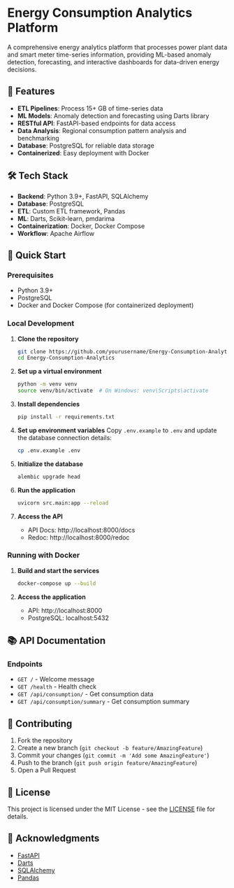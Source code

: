 # Energy Consumption Analytics Platform

A comprehensive energy analytics platform that processes power plant data and smart meter time-series information, providing ML-based anomaly detection, forecasting, and interactive dashboards for data-driven energy decisions.

## 🚀 Features

- **ETL Pipelines**: Process 15+ GB of time-series data
- **ML Models**: Anomaly detection and forecasting using Darts library
- **RESTful API**: FastAPI-based endpoints for data access
- **Data Analysis**: Regional consumption pattern analysis and benchmarking
- **Database**: PostgreSQL for reliable data storage
- **Containerized**: Easy deployment with Docker

## 🛠️ Tech Stack

- **Backend**: Python 3.9+, FastAPI, SQLAlchemy
- **Database**: PostgreSQL
- **ETL**: Custom ETL framework, Pandas
- **ML**: Darts, Scikit-learn, pmdarima
- **Containerization**: Docker, Docker Compose
- **Workflow**: Apache Airflow

## 🚀 Quick Start

### Prerequisites

- Python 3.9+
- PostgreSQL
- Docker and Docker Compose (for containerized deployment)

### Local Development

1. **Clone the repository**
   ```bash
   git clone https://github.com/yourusername/Energy-Consumption-Analytics.git
   cd Energy-Consumption-Analytics
   ```

2. **Set up a virtual environment**
   ```bash
   python -m venv venv
   source venv/bin/activate  # On Windows: venv\Scripts\activate
   ```

3. **Install dependencies**
   ```bash
   pip install -r requirements.txt
   ```

4. **Set up environment variables**
   Copy `.env.example` to `.env` and update the database connection details:
   ```bash
   cp .env.example .env
   ```

5. **Initialize the database**
   ```bash
   alembic upgrade head
   ```

6. **Run the application**
   ```bash
   uvicorn src.main:app --reload
   ```

7. **Access the API**
   - API Docs: http://localhost:8000/docs
   - Redoc: http://localhost:8000/redoc

### Running with Docker

1. **Build and start the services**
   ```bash
   docker-compose up --build
   ```

2. **Access the application**
   - API: http://localhost:8000
   - PostgreSQL: localhost:5432

## 📚 API Documentation

### Endpoints

- `GET /` - Welcome message
- `GET /health` - Health check
- `GET /api/consumption/` - Get consumption data
- `GET /api/consumption/summary` - Get consumption summary

## 🤝 Contributing

1. Fork the repository
2. Create a new branch (`git checkout -b feature/AmazingFeature`)
3. Commit your changes (`git commit -m 'Add some AmazingFeature'`)
4. Push to the branch (`git push origin feature/AmazingFeature`)
5. Open a Pull Request

## 📄 License

This project is licensed under the MIT License - see the [LICENSE](LICENSE) file for details.

## 🙏 Acknowledgments

- [FastAPI](https://fastapi.tiangolo.com/)
- [Darts](https://unit8co.github.io/darts/)
- [SQLAlchemy](https://www.sqlalchemy.org/)
- [Pandas](https://pandas.pydata.org/)